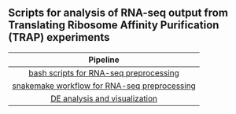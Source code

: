 ## Scripts for analysis of RNA-seq output from Translating Ribosome Affinity Purification (TRAP) experiments

| Pipeline |
|:--------:|
| [bash scripts for RNA-seq preprocessing](https://github.com/lingzili/mRNA_IP/tree/master/bulk_RNAseq_bash) |
| [snakemake workflow for RNA-seq preprocessing](https://github.com/lingzili/mRNA_IP/tree/master/bulk_RNAseq_snakefile) |
| [DE analysis and visualization](https://github.com/lingzili/mRNA_IP/tree/master/R) |